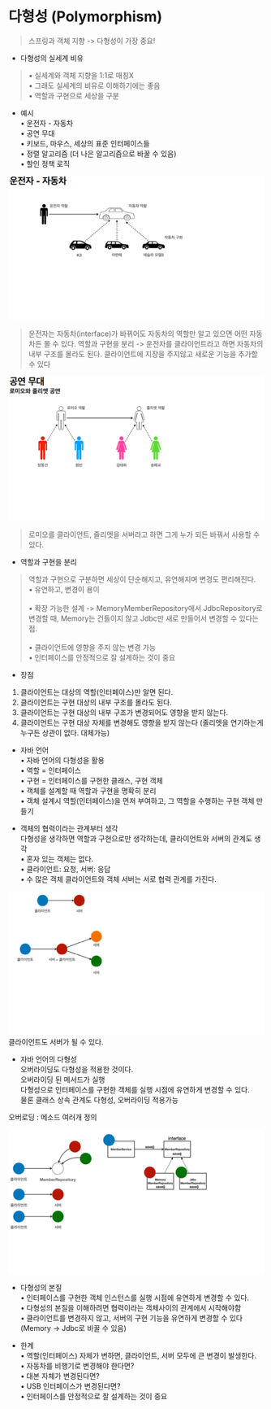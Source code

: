 # 다형성 (Polymorphism)

>스프링과 객체 지향 -> 다형성이 가장 중요!

* 다형성의 실세계 비유 <br>
>• 실세계와 객체 지향을 1:1로 매칭X <br>
• 그래도 실세계의 비유로 이해하기에는 좋음 <br>
• 역할과 구현으로 세상을 구분 <br>

* 예시 <br>
• 운전자 - 자동차 <br>
• 공연 무대 <br>
• 키보드, 마우스, 세상의 표준 인터페이스들 <br>
• 정렬 알고리즘 (더 나은 알고리즘으로 바꿀 수 있음) <br>
• 할인 정책 로직 <br>

![](그림/운전자%20-%20자동차.png)
>운전자는 자동차(interface)가 바뀌어도 자동차의 역할만 알고 있으면 어떤 자동차든 몰 수 있다.
역할과 구현을 분리 -> 운전자를 클라이언트라고 하면 자동차의 내부 구조를 몰라도 된다.
클라이언트에 지장을 주지않고 새로운 기능을 추가할 수 있다

![](그림/로미오와%20줄리엣%20공연%20무대.png)
>로미오를 클라이언트, 줄리엣을 서버라고 하면 그게 누가 되든 바꿔서 사용할 수 있다.

* 역할과 구현을 분리 <br>
>역할과 구현으로 구분하면 세상이 단순해지고, 유연해지며 변경도 편리해진다. <br>
• 유연하고, 변경이 용이 <br> <br>
• 확장 가능한 설계
-> MemoryMemberRepository에서 JdbcRepository로 변경할 때, Memory는 건들이지 않고 Jdbc만 새로 만들어서 변경할 수 있다는 점. <br> <br>
• 클라이언트에 영향을 주지 않는 변경 가능 <br>
• 인터페이스를 안정적으로 잘 설계하는 것이 중요 <br>

* 장점 <br>
1. 클라이언트는 대상의 역할(인터페이스)만 알면 된다.
2. 클라이언트는 구현 대상의 내부 구조를 몰라도 된다.
3. 클라이언트는 구현 대상의 내부 구조가 변경되어도 영향을 받지 않는다.
4. 클라이언트는 구현 대상 자체를 변경해도 영향을 받지 않는다
(줄리엣을 연기하는게 누구든 상관이 없다. 대체가능)


* 자바 언어 <br>
• 자바 언어의 다형성을 활용 <br>
• 역할 = 인터페이스 <br>
• 구현 = 인터페이스를 구현한 클래스, 구현 객체 <br>
• 객체를 설계할 때 역할과 구현을 명확히 분리 <br>
• 객체 설계시 역할(인터페이스)을 먼저 부여하고, 그 역할을 수행하는 구현 객체 만들기 <br>

* 객체의 협력이라는 관계부터 생각 <br>
다형성을 생각하면 역할과 구현으로만 생각하는데, 클라이언트와 서버의 관계도 생각 <br>
• 혼자 있는 객체는 없다. <br>
• 클라이언트: 요청, 서버: 응답 <br>
• 수 많은 객체 클라이언트와 객체 서버는 서로 협력 관계를 가진다. <br>

![](그림/클라이언트와%20서버.png)
클라이언트도 서버가 될 수 있다.

* 자바 언어의 다형성 <br>
오버라이딩도 다형성을 적용한 것이다. <br>
오버라이딩 된 메서드가 실행 <br>
다형성으로 인터페이스를 구현한 객체를 실행 시점에 유연하게 변경할 수 있다. <br>
물론 클래스 상속 관계도 다형성, 오버라이딩 적용가능 <br>

오버로딩 : 메소드 여러개 정의

![](그림/오버라이딩.png)

* 다형성의 본질 <br>
• 인터페이스를 구현한 객체 인스턴스를 실행 시점에 유연하게 변경할 수 있다. <br>
• 다형성의 본질을 이해하려면 협력이라는 객체사이의 관계에서 시작해야함 <br>
• 클라이언트를 변경하지 않고, 서버의 구현 기능을 유연하게 변경할 수 있다 (Memory -> Jdbc로 바꿀 수 있음) <br>

* 한계 <br>
• 역할(인터페이스) 자체가 변하면, 클라이언트, 서버 모두에 큰 변경이 발생한다. <br>
• 자동차를 비행기로 변경해야 한다면? <br>
• 대본 자체가 변경된다면? <br>
• USB 인터페이스가 변경된다면? <br>
• 인터페이스를 안정적으로 잘 설계하는 것이 중요 <br>
